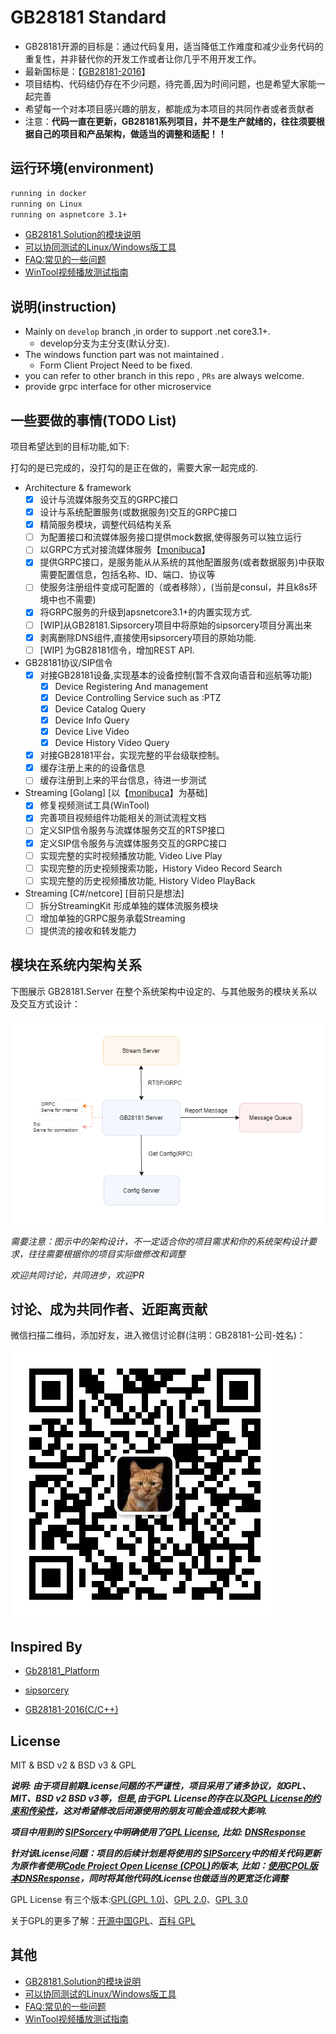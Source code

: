 # GB28181 Standard

+ GB28181开源的目标是：通过代码复用，适当降低工作难度和减少业务代码的重复性，并非替代你的开发工作或者让你几乎不用开发工作。
+ 最新国标是：【[GB28181-2016](docs/GBT%2028181-2016%20公共安全视频监控联网系统信息传输、交换、控制技术要求-目录版.pdf)】
+ 项目结构、代码结仍存在不少问题，待完善,因为时间问题，也是希望大家能一起完善
+ 希望每一个对本项目感兴趣的朋友，都能成为本项目的共同作者或者贡献者
+ 注意：**代码一直在更新，GB28181系列项目，并不是生产就绪的，往往须要根据自己的项目和产品架构，做适当的调整和适配！！**

## 运行环境(environment)

~~~ bash
running in docker
running on Linux
running on aspnetcore 3.1+
~~~

+ [GB28181.Solution的模块说明](./SolutionModules.md)
+ [可以协同测试的Linux/Windows版工具](https://github.com/GB28181/GB28181-Simulation-Tool)
+ [FAQ:常见的一些问题](https://github.com/GB28181/GB28181.Solution/wiki/FAQ:%E5%B8%B8%E8%A7%81%E7%9A%84%E4%B8%80%E4%BA%9B%E9%97%AE%E9%A2%98)
+ [WinTool视频播放测试指南](https://github.com/GB28181/GB28181.Solution/wiki/WinTool%E8%A7%86%E9%A2%91%E6%92%AD%E6%94%BE%E6%B5%8B%E8%AF%95%E6%8C%87%E5%8D%97)

## 说明(instruction)

+ Mainly on `develop` branch ,in order to support .net core3.1+.
  + develop分支为主分支(默认分支).
+ The windows function part was not maintained .
  + Form Client Project Need to be fixed.
+ you can refer to other branch in this repo , `PRs` are always welcome.
+ provide grpc interface for other microservice

## 一些要做的事情(TODO List)

项目希望达到的目标功能,如下:

打勾的是已完成的，没打勾的是正在做的，需要大家一起完成的.

+ Architecture & framework
  + [x] 设计与流媒体服务交互的GRPC接口
  + [x] 设计与系统配置服务(或数据服务)交互的GRPC接口
  + [x] 精简服务模块，调整代码结构关系
  + [ ] 为配置接口和流媒体服务接口提供mock数据,使得服务可以独立运行
  + [ ] 以GRPC方式对接流媒体服务【[monibuca](https://github.com/langhuihui/monibuca)】
  + [x] 提供GRPC接口，是服务能从从系统的其他配置服务(或者数据服务)中获取需要配置信息，包括名称、ID、端口、协议等
  + [ ] 使服务注册组件变成可配置的（或者移除），(当前是consul，并且k8s环境中也不需要)
  + [x] 将GRPC服务的升级到apsnetcore3.1+的内置实现方式.
  + [ ] [WIP]从GB28181.Sipsorcery项目中将原始的sipsorcery项目分离出来 
  + [x] 剥离删除DNS组件,直接使用sipsorcery项目的原始功能.
  + [ ] [WIP] 为GB28181信令，增加REST API.

+ GB28181协议/SIP信令
  + [x] 对接GB28181设备,实现基本的设备控制(暂不含双向语音和巡航等功能)
    + [x] Device Registering And management
    + [x] Device Controlling Service such as :PTZ
    + [x] Device Catalog Query
    + [x] Device Info Query
    + [x] Device Live Video
    + [x] Device History Video Query
  + [x] 对接GB28181平台，实现完整的平台级联控制。
  + [x] 缓存注册上来的的设备信息
  + [ ] 缓存注册到上来的平台信息，待进一步测试

+ Streaming [Golang] [以【[monibuca](https://github.com/langhuihui/monibuca)】为基础]
  + [x] 修复视频测试工具(WinTool)
  + [x] 完善项目视频组件功能相关的测试流程文档
  + [ ] 定义SIP信令服务与流媒体服务交互的RTSP接口
  + [x] 定义SIP信令服务与流媒体服务交互的GRPC接口
  + [ ] 实现完整的实时视频播放功能, Video Live Play
  + [ ] 实现完整的历史视频搜索功能，History Video Record Search
  + [ ] 实现完整的历史视频播放功能, History Video PlayBack

+ Streaming [C#/netcore] [目前只是想法]
  + [ ] 拆分StreamingKit 形成单独的媒体流服务模块
  + [ ] 增加单独的GRPC服务承载Streaming
  + [ ] 提供流的接收和转发能力

## 模块在系统内架构关系

下图展示 GB28181.Server 在整个系统架构中设定的、与其他服务的模块关系以及交互方式设计：

 ![GB28181.Server-Assembly-Relationship](./docs/GB28181.Server-Assembly-Relationship.png)

*需要注意：图示中的架构设计，不一定适合你的项目需求和你的系统架构设计要求，往往需要根据你的项目实际做修改和调整*

*欢迎共同讨论，共同进步，欢迎PR*

## 讨论、成为共同作者、近距离贡献

微信扫描二维码，添加好友，进入微信讨论群(注明：GB28181-公司-姓名)：

![qrcode](./docs/crazybber.jpg)


## Inspired By

+ [Gb28181_Platform](https://github.com/mackenbaron/Gb28181_Platform)

+ [sipsorcery](https://github.com/sipsorcery/sipsorcery)

+ [GB28181-2016(C/C++)](https://github.com/unitycs/GB28181Platform)

## License

MIT & BSD v2 & BSD v3 & GPL


***说明: 由于项目前期License问题的不严谨性，项目采用了诸多协议，如GPL、MIT、BSD v2 BSD v3等，但是,由于GPL License的存在以及[GPL License的约束和传染性](https://www.oschina.net/question/12_2826)，这对希望修改后闭源使用的朋友可能会造成较大影响.***

***项目中用到的 [SIPSorcery](https://github.com/sipsorcery/sipsorcery)中明确使用了[GPL License](http://www.opensource.org/licenses/gpl-license.php), 比如: [DNSResponse](https://github.com/GB28181/GB28181.Solution/blob/dc38a76ddcd8b424768089ad4ba2f5bee4a2931c/GB28181.SIPSorcery/Net/DNS/DNSResponse.cs#L16)***

***针对该License问题：项目的后续计划是将使用的 [SIPSorcery](https://github.com/sipsorcery/sipsorcery)中的相关代码更新为原作者使用[Code Project Open License (CPOL)](https://www.codeproject.com/info/cpol10.aspx)的版本, 比如：[使用CPOL版本DNSResponse](https://github.com/sipsorcery/sipsorcery/blob/e677393f7e8c30a10b311892eff78a86ddaa8aba/src/net/DNS/DNSResponse.cs#L17)，同时将其他代码的License也做适当的更宽泛化调整***



GPL License 有三个版本:[GPL(GPL 1.0)](http://www.gnu.org/licenses/old-licenses/gpl-1.0.html)、[GPL 2.0](http://www.gnu.org/licenses/old-licenses/gpl-2.0.html)、[GPL 3.0](http://www.gnu.org/licenses/gpl-3.0.html) 

关于GPL的更多了解：[开源中国GPL](https://www.oschina.net/question/12_2826)、[百科 GPL](https://baike.baidu.com/item/GPL/2357903)


## 其他

+ [GB28181.Solution的模块说明](./SolutionModules.md)
+ [可以协同测试的Linux/Windows版工具](https://github.com/GB28181/GB28181-Simulation-Tool)
+ [FAQ:常见的一些问题](https://github.com/GB28181/GB28181.Solution/wiki/FAQ:%E5%B8%B8%E8%A7%81%E7%9A%84%E4%B8%80%E4%BA%9B%E9%97%AE%E9%A2%98)
+ [WinTool视频播放测试指南](https://github.com/GB28181/GB28181.Solution/wiki/WinTool%E8%A7%86%E9%A2%91%E6%92%AD%E6%94%BE%E6%B5%8B%E8%AF%95%E6%8C%87%E5%8D%97)
